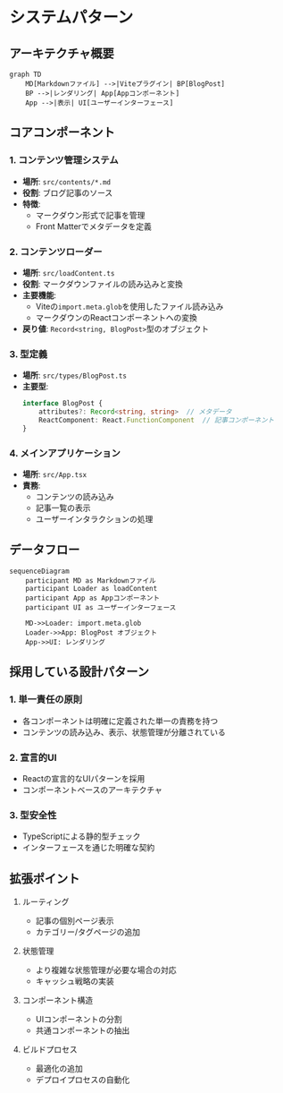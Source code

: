 # システムパターン

## アーキテクチャ概要

```mermaid
graph TD
    MD[Markdownファイル] -->|Viteプラグイン| BP[BlogPost]
    BP -->|レンダリング| App[Appコンポーネント]
    App -->|表示| UI[ユーザーインターフェース]
```

## コアコンポーネント

### 1. コンテンツ管理システム
- **場所**: `src/contents/*.md`
- **役割**: ブログ記事のソース
- **特徴**:
  - マークダウン形式で記事を管理
  - Front Matterでメタデータを定義

### 2. コンテンツローダー
- **場所**: `src/loadContent.ts`
- **役割**: マークダウンファイルの読み込みと変換
- **主要機能**:
  - Viteの`import.meta.glob`を使用したファイル読み込み
  - マークダウンのReactコンポーネントへの変換
- **戻り値**: `Record<string, BlogPost>`型のオブジェクト

### 3. 型定義
- **場所**: `src/types/BlogPost.ts`
- **主要型**:
  ```typescript
  interface BlogPost {
      attributes?: Record<string, string>  // メタデータ
      ReactComponent: React.FunctionComponent  // 記事コンポーネント
  }
  ```

### 4. メインアプリケーション
- **場所**: `src/App.tsx`
- **責務**:
  - コンテンツの読み込み
  - 記事一覧の表示
  - ユーザーインタラクションの処理

## データフロー

```mermaid
sequenceDiagram
    participant MD as Markdownファイル
    participant Loader as loadContent
    participant App as Appコンポーネント
    participant UI as ユーザーインターフェース

    MD->>Loader: import.meta.glob
    Loader->>App: BlogPost オブジェクト
    App->>UI: レンダリング
```

## 採用している設計パターン

### 1. 単一責任の原則
- 各コンポーネントは明確に定義された単一の責務を持つ
- コンテンツの読み込み、表示、状態管理が分離されている

### 2. 宣言的UI
- Reactの宣言的なUIパターンを採用
- コンポーネントベースのアーキテクチャ

### 3. 型安全性
- TypeScriptによる静的型チェック
- インターフェースを通じた明確な契約

## 拡張ポイント

1. ルーティング
   - 記事の個別ページ表示
   - カテゴリー/タグページの追加

2. 状態管理
   - より複雑な状態管理が必要な場合の対応
   - キャッシュ戦略の実装

3. コンポーネント構造
   - UIコンポーネントの分割
   - 共通コンポーネントの抽出

4. ビルドプロセス
   - 最適化の追加
   - デプロイプロセスの自動化
